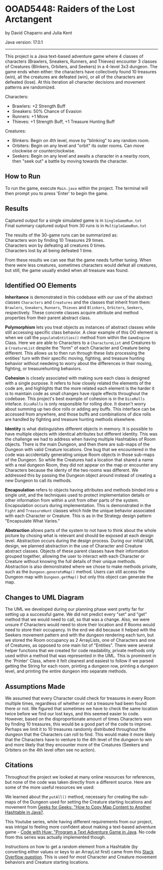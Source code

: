 # OOAD5448: Raiders of the Lost Arctangent
by David Chaparro and Julia Kent

Java version: 17.0.1

--------------------------------

This project is a Java text-based adventure game where 4 classes of characters (Brawlers, Sneakers, Runners, and Thieves) encounter 3 classes of Creatures (Blinkers, Orbiters, and Seekers) in a 4-level 3x3 dungeon. The game ends when either: the characters have collectively found 10 treasures (win), all the creatures are defeated (win), or all of the characters are defeated (lose). At this iteration all character decisions and movement patterns are randomized.

Characters:
- Brawlers: +2 Strength Buff
- Sneakers: 50% Chance of Evasion
- Runners: +1 Move
- Thieves: +1 Strength Buff,  +1 Treasure Hunting Buff

Creatures:
- Blinkers: Begin on 4th level, move by "blinking" to any random room.
- Orbiters: Begin on any level and "orbit" its outer rooms. Can move clockwise or counterclockwise.
- Seekers: Begin on any level and awaits a character in a nearby room, then "seek out" a battle by moving towards the character.

## How to Run

To run the game, execute `Main.java` within the project. The terminal will then prompt you to press 'Enter' to begin the game.

## Results

Captured output for a single simulated game is in `SingleGameRun.txt` <br/>
Final summary captured output from 30 runs is in `MultipleGameRun.txt` <br/>

The results of the 30-game runs can be summarized as: <br/>
Characters won by finding 10 Treasures 29 times. <br/>
Characters won by defeating all creatures 0 times. <br/>
Characters lost by all being defeated 1 time. <br/>

From these results we can see that the game needs further tuning. When there were less creatures, sometimes characters would defeat all creatures, but still, the game usually ended when all treasure was found.

## Identified OO Elements

**Inheritance** is demonstrated in this codebase with our use of the abstract classes `Characters` and `Creatures` and the classes that inherit from them: `Brawlers`, `Sneakers`, `Runners`, `Thieves` and `Blinkers`, `Orbiters`, `Seekers`, respectively. These concrete classes acquire attribute and method properties from their parent abstract class.

**Polymorphism** lets you treat objects as instances of abstract classes while still accessing specific class behavior. A clear example of this OO element is when we call the `populateEntities()` method from within the `GameEngine` Class. Here we are able to Characters to a `CharactureList` and Creatures to a `CreatureList` despite the "form" of each Character and Creature being different. This allows us to then run through these lists processing the entities' turn with their specific moving, fighting, and treasure hunting behavior without needeing to worry about the differences in their moving, fighting, or treasurehunting behaviors.

**Cohesion** is closely associated with making sure each class is designed with a single purpose. It refers to how closely related the elements of the code are, and highlights that the more related each element is the harder it is to maintain code as small changes have ripple effects throughout the codebase. This project's best example of cohesion is in the `DiceRolls` inteface. `DiceRolls` is only responsible for rolling dice. It doesn't worry about summing up two dice rolls or adding any buffs. This interface can be accessed from anywhere, and those buffs and combinations of dice rolls are handled by fighting and treasure hunting methods elsewhere.

**Identity** is what distinguishes different objects in memory. It is possible to have multiple objects with identical attributes but different identity. This was the challenge we had to address when having multiple Hashtables of Room objects. There is the main Dungeon, and then there are sub-maps of the Dungeon with valid Creature locations. One bug that we encountered in the code was accidentally generating unique Room objects in those sub-maps of the Dungeon. So while the Creatures had a location that shared a name with a real dungeon Room, they did not appear on the map or encounter any Characters because the identy of the two rooms was different. We addressed this by passing the Dungeon object around instead of creating a new Dungeon to call its methods.

**Encapsulation** refers to objects having attributes and methods binded into a single unit, and the techniques used to protect implementation details or other information from within a unit from other parts of the system. Encapsulation occurs during implementation. This is demonstrated in the `Fight` and `TreasureHunt` classes which hide the unique behavior associated with each Character or Creature. This is as in the Strategy design pattern "Encapsulate What Varies."

**Abstraction** allows parts of the system to not have to think about the whole picture by chosing what is relevant and should be exposed at each design level. Abstraction occurs during the design process. During our initial UML design, we planned abstraction in the use of Character and Creature abstract classes. Objects of these parent classes have their information grouped together, allowing the user to interact with each Character or Creature without knowing the full details of their unique methods. Abstraction is also demonstrated where we chose to make methods private, such as the `Dungeon.generateMap()` method. Users can still access the Dungeon map with `Dungeon.getMap()` but only this object can generate the map.

## Changes to UML Diagram

The UML we developed during our planning phase went pretty far for setting up a successful game. We did not predict every "set" and "get" method that we would need to call, so that was a change. Also, we were unsure if Characters would need to store their location and if Rooms would need to store their occupancy. In the end we did because it helped with the Seekers movement pattern and with the dungeon rendering each turn, but we stored the Room occupancy as 2 ArrayLists, one of Characters and one of Creatures, as opposed to one main list of "Entities". There were several helper functions that we created for code readability, private methods only used within a method that was represented in the UML. This is prominent in the 'Printer' Class, where it felt cleanest and easiest to follow if we parsed getting the String for each room, printing a dungeon row, printing a dungeon level, and printing the entire dungeon into separate methods.

## Assumptions Made

We assumed that every Character could check for treasures in every Room multiple times, regardless of whether or not a treasure had been found there or not. We figured that sometimes we have to check the same location twice before we find our lost keys, and this seemed easier to code. However, based on the disproportionate amount of times Characters won by finding 10 treasures, this would be a good part of the code to improve. Perhaps we limit it to 10 treasures randomly distributed throughout the dungeon that the Characters can roll to find. This would make it more likely that the Characters have to venture to the 4th level of the dungeon to win and more likely that they encounter more of the Creatures (Seekers and Orbiters on the 4th level often see no action).

## Citations

Throughout the project we looked at many online resources for references, but none of the code was taken directly from a different source. Here are some of the more useful resources we used:

We learned about the `putAll()` method, necessary for creating the sub-maps of the Dungeon used for setting the Creature starting locations and movement from [Geeks for Geeks: "How to Copy Map Content to Another Hashtable in Java?](https://www.geeksforgeeks.org/how-to-copy-map-content-to-another-hashtable-in-java/).

This Youtube series, while having different requirements from our project, was intrigal to feeling more confident about making a text-based adventure game - [Code with Huw: "Program a Text Adventure Game in Java](https://www.youtube.com/playlist?list=PLZHx5heVfgEvT5BD8TgLmGrr-V64pX7MD). No code from this series was actually implemented though.

Instructions on how to get a random element from a Hashtable (by converting either values or keys to an ArrayList first) came from this [Stack Overflow question](https://stackoverflow.com/questions/38248381/pick-a-random-element-from-a-hashtable). This is used for most Character and Creature movement behaviors and Creature starting locations.
